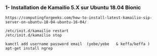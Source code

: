 ### 1- Installation de Kamailio 5.X sur Ubuntu 18.04 Bionic

```
https://computingforgeeks.com/how-to-install-latest-kamailio-sip-server-on-ubuntu-18-04-ubuntu-16-04/
```

```
/etc/init.d/kamailio restart
/etc/init.d/kamailio stop
```
```
kamctl add username password email  (yebe/yebe   & keffa/keffa )
apt-get install ngrep
```
